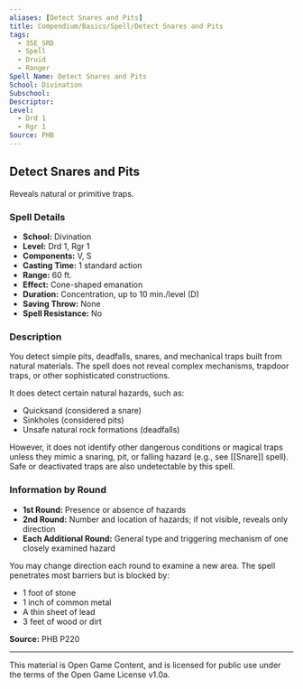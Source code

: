 ```yaml
---
aliases: [Detect Snares and Pits]
title: Compendium/Basics/Spell/Detect Snares and Pits
tags:
  - 35E_SRD
  - Spell
  - Druid
  - Ranger
Spell Name: Detect Snares and Pits
School: Divination
Subschool: 
Descriptor: 
Level:
  - Drd 1
  - Rgr 1
Source: PHB
---
```


## Detect Snares and Pits

Reveals natural or primitive traps.

### Spell Details

- **School:** Divination  
- **Level:** Drd 1, Rgr 1  
- **Components:** V, S  
- **Casting Time:** 1 standard action  
- **Range:** 60 ft.  
- **Effect:** Cone-shaped emanation  
- **Duration:** Concentration, up to 10 min./level (D)  
- **Saving Throw:** None  
- **Spell Resistance:** No  

### Description

You detect simple pits, deadfalls, snares, and mechanical traps built from natural materials. The spell does not reveal complex mechanisms, trapdoor traps, or other sophisticated constructions.

It does detect certain natural hazards, such as:
- Quicksand (considered a snare)  
- Sinkholes (considered pits)  
- Unsafe natural rock formations (deadfalls)  

However, it does not identify other dangerous conditions or magical traps unless they mimic a snaring, pit, or falling hazard (e.g., see [[Snare]] spell). Safe or deactivated traps are also undetectable by this spell.

### Information by Round

- **1st Round:** Presence or absence of hazards  
- **2nd Round:** Number and location of hazards; if not visible, reveals only direction  
- **Each Additional Round:** General type and triggering mechanism of one closely examined hazard

You may change direction each round to examine a new area. The spell penetrates most barriers but is blocked by:
- 1 foot of stone  
- 1 inch of common metal  
- A thin sheet of lead  
- 3 feet of wood or dirt


**Source:** PHB P220

---

This material is Open Game Content, and is licensed for public use under  
the terms of the Open Game License v1.0a.
